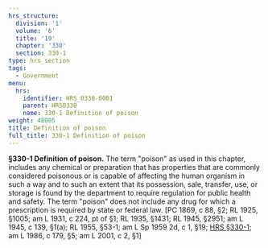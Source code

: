 ```yaml
---
hrs_structure:
  division: '1'
  volume: '6'
  title: '19'
  chapter: '330'
  section: 330-1
type: hrs_section
tags:
  - Government
menu:
  hrs:
    identifier: HRS_0330-0001
    parent: HRS0330
    name: 330-1 Definition of poison
weight: 48005
title: Definition of poison
full_title: 330-1 Definition of poison
---
```

**§330-1 Definition of poison.** The term "poison" as used in this chapter, includes any chemical or preparation that has properties that are commonly considered poisonous or is capable of affecting the human organism in such a way and to such an extent that its possession, sale, transfer, use, or storage is found by the department to require regulation for public health and safety. The term "poison" does not include any drug for which a prescription is required by state or federal law. [PC 1869, c 88, §2; RL 1925, §1005; am L 1931, c 224, pt of §1; RL 1935, §1431; RL 1945, §2951; am L 1945, c 139, §1(a); RL 1955, §53-1; am L Sp 1959 2d, c 1, §19; [HRS §330-1](/title-19/chapter-330/section-330-1/); am L 1986, c 179, §5; am L 2001, c 2, §1]